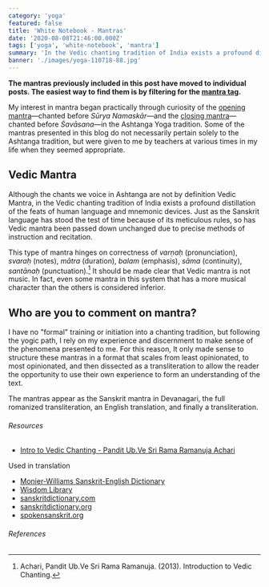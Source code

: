 ```yaml
---
category: 'yoga'
featured: false
title: 'White Notebook - Mantras'
date: '2020-08-08T21:46:00.000Z'
tags: ['yoga', 'white-notebook', 'mantra']
summary: 'In the Vedic chanting tradition of India exists a profound distillation of the feats of human language and mnemonic devices. Just as the Sanskrit language has...'
banner: './images/yoga-110718-88.jpg'
---
```


**The mantras previously included in this post have moved to individual posts. The easiest way to find them is by filtering for the [mantra tag](/tags/mantra/1).**

My interest in mantra began practically through curiosity of the [opening mantra](/ashtanga-opening-mantra)—chanted before _Sūrya Namaskār_—and the [closing mantra](/ashtanga-closing-mantra)—chanted before _Śavāsana_—in the Ashtanga Yoga tradition. Some of the mantras presented in this blog do not necessarily pertain solely to the Ashtanga tradition, but were given to me by teachers at various times in my life when they seemed appropriate.

## Vedic Mantra

Although the chants we voice in Ashtanga are not by definition Vedic Mantra, in the Vedic chanting tradition of India exists a profound distillation of the feats of human language and mnemonic devices. Just as the Sanskrit language has stood the test of time because of its meticulous rules, so has Vedic mantra been passed down unchanged due to precise methods of instruction and recitation.

This type of mantra hinges on correctness of _varṇaḥ_ (pronunciation), _svaraḥ_ (notes), _mātra_ (duration), _balam_ (emphasis), _sāma_ (continuity), _santānaḥ_ (punctuation).[^1] It should be made clear that Vedic mantra is not music. In fact, even some mantra in this system that has a more musical character than the others is considered inferior.

## Who are you to comment on mantra?

I have no "formal" training or initiation into a chanting tradition, but following the yogic path, I rely on my experience and discernment to make sense of the phenomena presented to me. For this reason, It only made sense to structure these mantras in a format that scales from least opinionated, to most opinionated, and then dissected as a transliteration to allow the reader the opportunity to use their own experience to form an understanding of the text.

The mantras appear as the Sanskrit mantra in Devanagari, the full romanized transliteration, an English translation, and finally a transliteration.

###### Resources

- [Intro to Vedic Chanting - Pandit Ub.Ve Sri Rama Ramanuja Achari](http://www.srimatham.com/uploads/5/5/4/9/5549439/intro_to_vedic_chanting.pdf)

Used in translation

- [Monier-Williams Sanskrit-English Dictionary](https://www.sanskrit-lexicon.uni-koeln.de/scans/MWScan/2014/web/webtc/indexcaller.php)
- [Wisdom Library](https://www.wisdomlib.org/)
- [sanskritdictionary.com](https://sanskritdictionary.com/)
- [sanskritdictionary.org](https://sanskritdictionary.org/)
- [spokensanskrit.org](https://spokensanskrit.org/)

###### References

[^1]: Achari, Pandit Ub.Ve Sri Rama Ramanuja. (2013). Introduction to Vedic Chanting.
